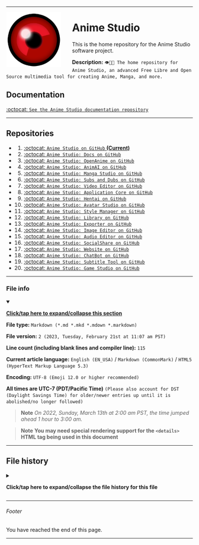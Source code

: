 
***

<!-- <img alt="Anime Studio logo failed to load. Click/tap here to attempt to view it" src="/RedEyeMin.png" width="200" height="200"/> !-->

<img src="/RedEyeMin.png" width="148" height="148" align="left" style="margin-right: 30px">

# Anime Studio

This is the home repository for the Anime Studio software project.

**Description:** `👁️🗾️🏯️ The home repository for Anime Studio, an advanced Free Libre and Open Source multimedia tool for creating Anime, Manga, and more.`

## Documentation

[:octocat: `See the Anime Studio documentation repository`](https://github.com/seanpm2001/Anime_Studio_Docs/)

***

## Repositories

- 1. [:octocat: `Anime Studio on GitHub` **(Current)**](https://github.com/seanpm2001/Anime_Studio/)
- 2. [:octocat: `Anime Studio: Docs on GitHub`](https://github.com/seanpm2001/Anime_Studio_Docs/)
- 3. [:octocat: `Anime Studio: OpenAnime on GitHub`](https://github.com/seanpm2001/Anime_Studio_OpenAnime/) 
- 4. [:octocat: `Anime Studio: AnimAI on GitHub`](https://github.com/seanpm2001/Anime_Studio_AnimAI/)
- 5. [:octocat: `Anime Studio: Manga Studio on GitHub`](https://github.com/seanpm2001/Anime_Studio_Manga-Studio/)
- 6. [:octocat: `Anime Studio: Subs and Dubs on GitHub`](https://github.com/seanpm2001/Anime_Studio_Subs-and-Dubs/)
- 7. [:octocat: `Anime Studio: Video Editor on GitHub`](https://github.com/seanpm2001/Anime_Studio_Video-Editor/)
- 8. [:octocat: `Anime Studio: Application Core on GitHub`](https://github.com/seanpm2001/Anime_Studio_ApplicationCore/)
- 9. [:octocat: `Anime Studio: Hentai on GitHub`](https://github.com/seanpm2001/Anime_Studio_Hentai/)
- 10. [:octocat: `Anime Studio: Avatar Studio on GitHub`](https://github.com/seanpm2001/Anime_Studio_AvatarStudio/)
- 11. [:octocat: `Anime Studio: Style Manager on GitHub`](https://github.com/seanpm2001/Anime_Studio_StyleManager/)
- 12. [:octocat: `Anime Studio: Library on GitHub`](https://github.com/seanpm2001/Anime_Studio_Library/)
- 13. [:octocat: `Anime Studio: Exporter on GitHub`](https://github.com/seanpm2001/Anime_Studio_Exporter/)
- 14. [:octocat: `Anime Studio: Image Editor on GitHub`](https://github.com/seanpm2001/Anime_Studio_Image-Editor/)
- 15. [:octocat: `Anime Studio: Audio Editor on GitHub`](https://github.com/seanpm2001/Anime_Studio_Audio-Editor/)
- 16. [:octocat: `Anime Studio: SocialShare on GitHub`](https://github.com/seanpm2001/Anime_Studio_SocialShare/)
- 17. [:octocat: `Anime Studio: Website on GitHub`](https://github.com/seanpm2001/Anime_Studio_Website/)
- 18. [:octocat: `Anime Studio: ChatBot on GitHub`](https://github.com/seanpm2001/Anime_Studio_ChatBot/)
- 19. [:octocat: `Anime Studio: Subtitle Tool on GitHub`](https://github.com/seanpm2001/Anime_Studio_SubtitleTool/)
- 20. [:octocat: `Anime Studio: Game Studio on GitHub`](https://github.com/seanpm2001/Anime_Studio_Game-Studio/)


***

### File info

<details open><summary><p lang="en"><b><u>Click/tap here to expand/collapse this section</u></b></p></summary>

**File type:** `Markdown (*.md *.mkd *.mdown *.markdown)`

**File version:** `2 (2023, Tuesday, February 21st at 11:07 am PST)`

**Line count (including blank lines and compiler line):** `115`

**Current article language:** `English (EN_USA)` / `Markdown (CommonMark)` / `HTML5 (HyperText Markup Language 5.3)`

**Encoding:** `UTF-8 (Emoji 12.0 or higher recommended)`

**All times are UTC-7 (PDT/Pacific Time)** `(Please also account for DST (Daylight Savings Time) for older/newer entries up until it is abolished/no longer followed)`

> **Note** _On 2022, Sunday, March 13th at 2:00 am PST, the time jumped ahead 1 hour to 3:00 am._

> **Note** **You may need special rendering support for the `<details>` HTML tag being used in this document**

***

## File history

<details><summary><p><b>Click/tap here to expand/collapse the file history for this file</b></p></summary>

<details><summary><p><b>Version 1 (2023, Monday, February 20th at 5:06 pm PST)</b></p></summary>

- This release was made by: [:octocat: `@seanpm2001`](https://github.com/seanpm2001/)

> Changes

- [x] Started the file
- [x] Added the logo
- [x] Added the lead section
- [x] Added the title section
- [x] Added the `Documentation` section
- [x] Added the file version stamp

- [ ] No other changes in version 1

</details>

<details><summary><p><b>Version 2 (2023, Tuesday, February 21st at 11:07 am PST)</b></p></summary>

- This release was made by: [:octocat: `@seanpm2001`](https://github.com/seanpm2001/)

- [x] Added the `Repositories` section
- [x] Removed the file version stamp in place of the new file info section
- [x] Added the `file info` section
- - [x] Added the version number
- - [x] Added the version date
- - [x] Added the line count
- [x] Added the `file history` section
- - [x] Added an entry for version 1
- - [x] Added an entry for version 2
- [x] Added the footer 

</details>

</details>

***

###### Footer

You have reached the end of this page.

***
